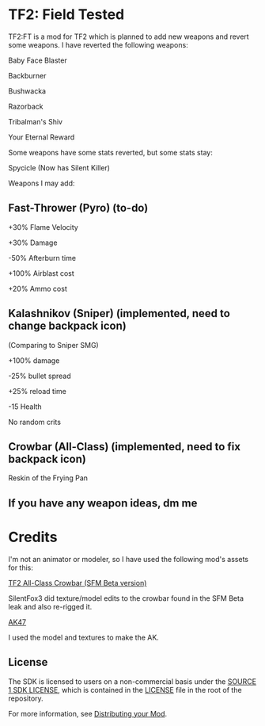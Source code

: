 # TF2: Field Tested

TF2:FT is a mod for TF2 which is planned to add new weapons and revert some weapons.
I have reverted the following weapons:

Baby Face Blaster

Backburner

Bushwacka

Razorback

Tribalman's Shiv

Your Eternal Reward



Some weapons have some stats reverted, but some stats stay:

Spycicle (Now has Silent Killer)

Weapons I may add:


## Fast-Thrower (Pyro) (to-do)

+30% Flame Velocity

+30% Damage

-50% Afterburn time

+100% Airblast cost

+20% Ammo cost


## Kalashnikov (Sniper) (implemented, need to change backpack icon)

(Comparing to Sniper SMG)

+100% damage

-25% bullet spread

+25% reload time

-15 Health

No random crits

## Crowbar (All-Class) (implemented, need to fix backpack icon)

Reskin of the Frying Pan


## If you have any weapon ideas, dm me

# Credits

I'm not an animator or modeler, so I have used the following mod's assets for this:

[TF2 All-Class Crowbar (SFM Beta version)](https://gamebanana.com/mods/198771)

SilentFox3 did texture/model edits to the crowbar found in the SFM Beta leak and also re-rigged it.

[AK47](https://gamebanana.com/mods/197796)

I used the model and textures to make the AK.





## License

The SDK is licensed to users on a non-commercial basis under the [SOURCE 1 SDK LICENSE](LICENSE), which is contained in the [LICENSE](LICENSE) file in the root of the repository.

For more information, see [Distributing your Mod](#markdown-header-distributing-your-mod).

